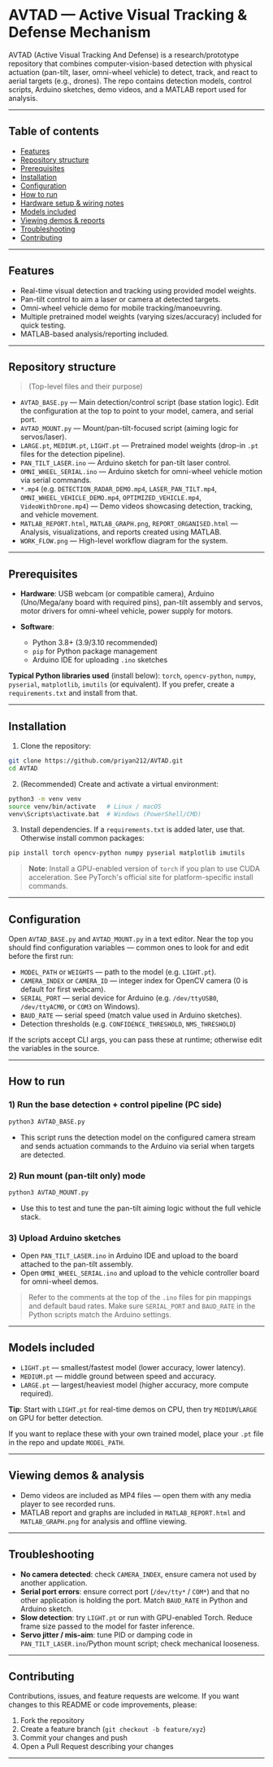 # AVTAD — Active Visual Tracking & Defense Mechanism

AVTAD (Active Visual Tracking And Defense) is a research/prototype repository that combines computer-vision-based detection with physical actuation (pan-tilt, laser, omni-wheel vehicle) to detect, track, and react to aerial targets (e.g., drones). The repo contains detection models, control scripts, Arduino sketches, demo videos, and a MATLAB report used for analysis.

---

## Table of contents

* [Features](#features)
* [Repository structure](#repository-structure)
* [Prerequisites](#prerequisites)
* [Installation](#installation)
* [Configuration](#configuration)
* [How to run](#how-to-run)
* [Hardware setup & wiring notes](#hardware-setup--wiring-notes)
* [Models included](#models-included)
* [Viewing demos & reports](#viewing-demos--reports)
* [Troubleshooting](#troubleshooting)
* [Contributing](#contributing)

---

## Features

* Real-time visual detection and tracking using provided model weights.
* Pan-tilt control to aim a laser or camera at detected targets.
* Omni-wheel vehicle demo for mobile tracking/manoeuvring.
* Multiple pretrained model weights (varying sizes/accuracy) included for quick testing.
* MATLAB-based analysis/reporting included.

---

## Repository structure

> (Top-level files and their purpose)

* `AVTAD_BASE.py` — Main detection/control script (base station logic). Edit the configuration at the top to point to your model, camera, and serial port.
* `AVTAD_MOUNT.py` — Mount/pan-tilt-focused script (aiming logic for servos/laser).
* `LARGE.pt`, `MEDIUM.pt`, `LIGHT.pt` — Pretrained model weights (drop-in `.pt` files for the detection pipeline).
* `PAN_TILT_LASER.ino` — Arduino sketch for pan-tilt laser control.
* `OMNI_WHEEL_SERIAL.ino` — Arduino sketch for omni-wheel vehicle motion via serial commands.
* `*.mp4` (e.g. `DETECTION_RADAR_DEMO.mp4`, `LASER_PAN_TILT.mp4`, `OMNI_WHEEL_VEHICLE_DEMO.mp4`, `OPTIMIZED_VEHICLE.mp4`, `VideoWithDrone.mp4`) — Demo videos showcasing detection, tracking, and vehicle movement.
* `MATLAB_REPORT.html`, `MATLAB_GRAPH.png`, `REPORT_ORGANISED.html` — Analysis, visualizations, and reports created using MATLAB.
* `WORK_FLOW.png` — High-level workflow diagram for the system.



---

## Prerequisites

* **Hardware**: USB webcam (or compatible camera), Arduino (Uno/Mega/any board with required pins), pan-tilt assembly and servos, motor drivers for omni-wheel vehicle, power supply for motors.
* **Software**:

  * Python 3.8+ (3.9/3.10 recommended)
  * `pip` for Python package management
  * Arduino IDE for uploading `.ino` sketches

**Typical Python libraries used** (install below):
`torch`, `opencv-python`, `numpy`, `pyserial`, `matplotlib`, `imutils` (or equivalent). If you prefer, create a `requirements.txt` and install from that.

---

## Installation

1. Clone the repository:

```bash
git clone https://github.com/priyan212/AVTAD.git
cd AVTAD
```

2. (Recommended) Create and activate a virtual environment:

```bash
python3 -m venv venv
source venv/bin/activate   # Linux / macOS
venv\Scripts\activate.bat  # Windows (PowerShell/CMD)
```

3. Install dependencies. If a `requirements.txt` is added later, use that. Otherwise install common packages:

```bash
pip install torch opencv-python numpy pyserial matplotlib imutils
```

> **Note**: Install a GPU-enabled version of `torch` if you plan to use CUDA acceleration. See PyTorch's official site for platform-specific install commands.

---

## Configuration

Open `AVTAD_BASE.py` and `AVTAD_MOUNT.py` in a text editor. Near the top you should find configuration variables — common ones to look for and edit before the first run:

* `MODEL_PATH` or `WEIGHTS` — path to the model (e.g. `LIGHT.pt`).
* `CAMERA_INDEX` or `CAMERA_ID` — integer index for OpenCV camera (0 is default for first webcam).
* `SERIAL_PORT` — serial device for Arduino (e.g. `/dev/ttyUSB0`, `/dev/ttyACM0`, or `COM3` on Windows).
* `BAUD_RATE` — serial speed (match value used in Arduino sketches).
* Detection thresholds (e.g. `CONFIDENCE_THRESHOLD`, `NMS_THRESHOLD`)

If the scripts accept CLI args, you can pass these at runtime; otherwise edit the variables in the source.

---

## How to run

### 1) Run the base detection + control pipeline (PC side)

```bash
python3 AVTAD_BASE.py
```

* This script runs the detection model on the configured camera stream and sends actuation commands to the Arduino via serial when targets are detected.

### 2) Run mount (pan-tilt only) mode

```bash
python3 AVTAD_MOUNT.py
```

* Use this to test and tune the pan-tilt aiming logic without the full vehicle stack.

### 3) Upload Arduino sketches

* Open `PAN_TILT_LASER.ino` in Arduino IDE and upload to the board attached to the pan-tilt assembly.
* Open `OMNI_WHEEL_SERIAL.ino` and upload to the vehicle controller board for omni-wheel demos.

> Refer to the comments at the top of the `.ino` files for pin mappings and default baud rates. Make sure `SERIAL_PORT` and `BAUD_RATE` in the Python scripts match the Arduino settings.

---

## Models included

* `LIGHT.pt` — smallest/fastest model (lower accuracy, lower latency).
* `MEDIUM.pt` — middle ground between speed and accuracy.
* `LARGE.pt` — largest/heaviest model (higher accuracy, more compute required).

**Tip**: Start with `LIGHT.pt` for real-time demos on CPU, then try `MEDIUM`/`LARGE` on GPU for better detection.

If you want to replace these with your own trained model, place your `.pt` file in the repo and update `MODEL_PATH`.

---

## Viewing demos & analysis

* Demo videos are included as MP4 files — open them with any media player to see recorded runs.
* MATLAB report and graphs are included in `MATLAB_REPORT.html` and `MATLAB_GRAPH.png` for analysis and offline viewing.

---

## Troubleshooting

* **No camera detected**: check `CAMERA_INDEX`, ensure camera not used by another application.
* **Serial port errors**: ensure correct port (`/dev/tty*` / `COM*`) and that no other application is holding the port. Match `BAUD_RATE` in Python and Arduino sketch.
* **Slow detection**: try `LIGHT.pt` or run with GPU-enabled Torch. Reduce frame size passed to the model for faster inference.
* **Servo jitter / mis-aim**: tune PID or damping code in `PAN_TILT_LASER.ino`/Python mount script; check mechanical looseness.

---

## Contributing

Contributions, issues, and feature requests are welcome. If you want changes to this README or code improvements, please:

1. Fork the repository
2. Create a feature branch (`git checkout -b feature/xyz`)
3. Commit your changes and push
4. Open a Pull Request describing your changes

---
